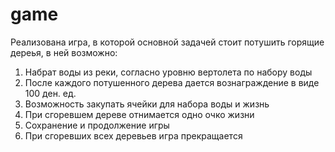 # game
Реализована игра, в которой основной задачей стоит потушить горящие дереья, в ней возможно:
1. Набрат воды из реки, согласно уровню вертолета по набору воды
2. После каждого потушенного дерева дается вознаграждение в виде 100 ден. ед.
3. Возможность закупать ячейки для набора воды и жизнь
4. При сгоревшем дереве отнимается одно очко жизни
5. Сохранение и продолжение игры
6. При сгоревших  всех деревьев игра прекращается
